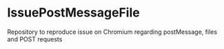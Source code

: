 # IssuePostMessageFile
Repository to reproduce issue on Chromium regarding postMessage, files and POST requests
